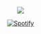 <p align="center">
  <img src="https://readme-typing-svg.herokuapp.com?font=Poiret+One&duration=3000&pause=200&center=true&width=435&lines=Have+you+ever+tried+to+believe+me%3F;Of+course+not.;They+are+just+like+you.">
</p>

<div align="center">

[![Spotify](https://spotify-github-profile.vercel.app/api/view?uid=31dzlhjwzn5itujecnluc53zqjai&cover_image=true&theme=default&show_offline=false&background_color=121212&interchange=true&bar_color_cover=true)](https://spotify-github-profile.vercel.app/api/view?uid=31dzlhjwzn5itujecnluc53zqjai&redirect=true)
